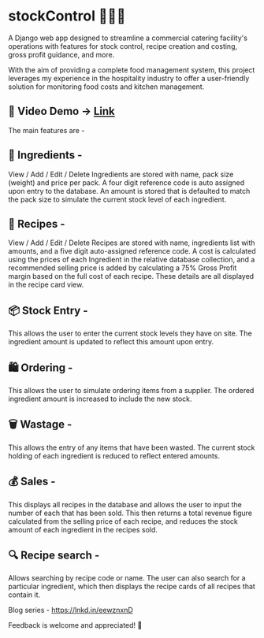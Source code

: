 # stockControl 🥕🥫🦐

A Django web app designed to streamline a commercial catering facility's operations with features for stock control, recipe creation and costing, gross profit guidance, and more.

With the aim of providing a complete food management system, this project leverages my experience in the hospitality industry to offer a user-friendly solution for monitoring food costs and kitchen management.

## 🎥 Video Demo -> [Link](https://www.youtube.com/watch?v=a4n57JMSNXU)

The main features are -

## 🍅 Ingredients -

View / Add / Edit / Delete
Ingredients are stored with name, pack size (weight) and price per pack. A four digit reference code is auto assigned upon entry to the database. An amount is stored that is defaulted to match the pack size to simulate the current stock level of each ingredient.

## 🍴 Recipes -

View / Add / Edit / Delete
Recipes are stored with name, ingredients list with amounts, and a five digit auto-assigned reference code. A cost is calculated using the prices of each Ingredient in the relative database collection, and a recommended selling price is added by calculating a 75% Gross Profit margin based on the full cost of each recipe. These details are all displayed in the recipe card view.

## 📦 Stock Entry -

This allows the user to enter the current stock levels they have on site. The ingredient amount is updated to reflect this amount upon entry.

## 🛍️ Ordering -

This allows the user to simulate ordering items from a supplier. The ordered ingredient amount is increased to include the new stock.

## 🗑️ Wastage -

This allows the entry of any items that have been wasted. The current stock holding of each ingredient is reduced to reflect entered amounts.

## 💰 Sales -

This displays all recipes in the database and allows the user to input the number of each that has been sold. This then returns a total revenue figure calculated from the selling price of each recipe, and reduces the stock amount of each ingredient in the recipes sold.

## 🔍 Recipe search - 

Allows searching by recipe code or name. The user can also search for a particular ingredient, which then displays the recipe cards of all recipes that contain it.

Blog series - https://lnkd.in/eewznxnD

Feedback is welcome and appreciated! 👋
